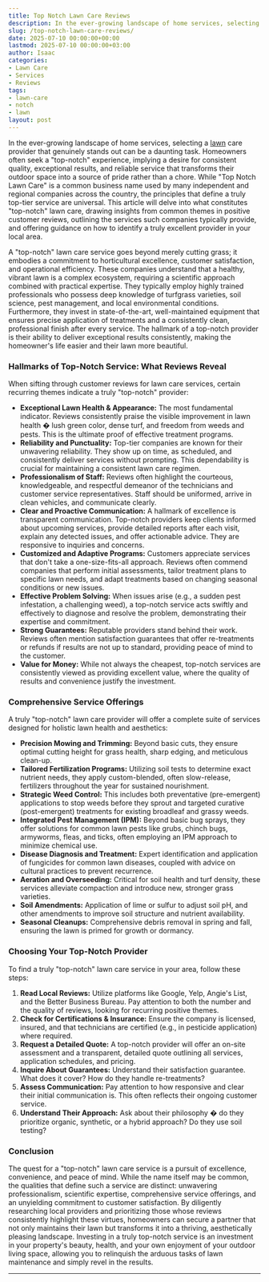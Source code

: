 ```yaml
---
title: Top Notch Lawn Care Reviews
description: In the ever-growing landscape of home services, selecting a lawn care provider that genuinely stands out can be a daunting task.
slug: /top-notch-lawn-care-reviews/
date: 2025-07-10 00:00:00+00:00
lastmod: 2025-07-10 00:00:00+03:00
author: Isaac
categories:
- Lawn Care
- Services
- Reviews
tags:
- lawn-care
- notch
- lawn
layout: post
---
```

In the ever-growing landscape of home services, selecting a [lawn](https://pestpolicy.com/10-essential-lawn-and-garden-tools-for-fall/) care provider that genuinely stands out can be a daunting task. Homeowners often seek a "top-notch" experience, implying a desire for consistent quality, exceptional results, and reliable service that transforms their outdoor space into a source of pride rather than a chore. While "Top Notch Lawn Care" is a common business name used by many independent and regional companies across the country, the principles that define a truly top-tier service are universal. This article will delve into what constitutes "top-notch" lawn care, drawing insights from common themes in positive customer reviews, outlining the services such companies typically provide, and offering guidance on how to identify a truly excellent provider in your local area.

A "top-notch" lawn care service goes beyond merely cutting grass; it embodies a commitment to horticultural excellence, customer satisfaction, and operational efficiency. These companies understand that a healthy, vibrant lawn is a complex ecosystem, requiring a scientific approach combined with practical expertise. They typically employ highly trained professionals who possess deep knowledge of turfgrass varieties, soil science, pest management, and local environmental conditions. Furthermore, they invest in state-of-the-art, well-maintained equipment that ensures precise application of treatments and a consistently clean, professional finish after every service. The hallmark of a top-notch provider is their ability to deliver exceptional results consistently, making the homeowner's life easier and their lawn more beautiful.

### Hallmarks of Top-Notch Service: What Reviews Reveal

When sifting through customer reviews for lawn care services, certain recurring themes indicate a truly "top-notch" provider:

* **Exceptional Lawn Health & Appearance:** The most fundamental indicator. Reviews consistently praise the visible improvement in lawn health � lush green color, dense turf, and freedom from weeds and pests. This is the ultimate proof of effective treatment programs.
* **Reliability and Punctuality:** Top-tier companies are known for their unwavering reliability. They show up on time, as scheduled, and consistently deliver services without prompting. This dependability is crucial for maintaining a consistent lawn care regimen.
* **Professionalism of Staff:** Reviews often highlight the courteous, knowledgeable, and respectful demeanor of the technicians and customer service representatives. Staff should be uniformed, arrive in clean vehicles, and communicate clearly.
* **Clear and Proactive Communication:** A hallmark of excellence is transparent communication. Top-notch providers keep clients informed about upcoming services, provide detailed reports after each visit, explain any detected issues, and offer actionable advice. They are responsive to inquiries and concerns.
* **Customized and Adaptive Programs:** Customers appreciate services that don't take a one-size-fits-all approach. Reviews often commend companies that perform initial assessments, tailor treatment plans to specific lawn needs, and adapt treatments based on changing seasonal conditions or new issues.
* **Effective Problem Solving:** When issues arise (e.g., a sudden pest infestation, a challenging weed), a top-notch service acts swiftly and effectively to diagnose and resolve the problem, demonstrating their expertise and commitment.
* **Strong Guarantees:** Reputable providers stand behind their work. Reviews often mention satisfaction guarantees that offer re-treatments or refunds if results are not up to standard, providing peace of mind to the customer.
* **Value for Money:** While not always the cheapest, top-notch services are consistently viewed as providing excellent value, where the quality of results and convenience justify the investment.

### Comprehensive Service Offerings

A truly "top-notch" lawn care provider will offer a complete suite of services designed for holistic lawn health and aesthetics:

* **Precision Mowing and Trimming:** Beyond basic cuts, they ensure optimal cutting height for grass health, sharp edging, and meticulous clean-up.
* **Tailored Fertilization Programs:** Utilizing soil tests to determine exact nutrient needs, they apply custom-blended, often slow-release, fertilizers throughout the year for sustained nourishment.
* **Strategic Weed Control:** This includes both preventative (pre-emergent) applications to stop weeds before they sprout and targeted curative (post-emergent) treatments for existing broadleaf and grassy weeds.
* **Integrated Pest Management (IPM):** Beyond basic bug sprays, they offer solutions for common lawn pests like grubs, chinch bugs, armyworms, fleas, and ticks, often employing an IPM approach to minimize chemical use.
* **Disease Diagnosis and Treatment:** Expert identification and application of fungicides for common lawn diseases, coupled with advice on cultural practices to prevent recurrence.
* **Aeration and Overseeding:** Critical for soil health and turf density, these services alleviate compaction and introduce new, stronger grass varieties.
* **Soil Amendments:** Application of lime or sulfur to adjust soil pH, and other amendments to improve soil structure and nutrient availability.
* **Seasonal Cleanups:** Comprehensive debris removal in spring and fall, ensuring the lawn is primed for growth or dormancy.

### Choosing Your Top-Notch Provider

To find a truly "top-notch" lawn care service in your area, follow these steps:

1.  **Read Local Reviews:** Utilize platforms like Google, Yelp, Angie's List, and the Better Business Bureau. Pay attention to both the number and the quality of reviews, looking for recurring positive themes.
2.  **Check for Certifications & Insurance:** Ensure the company is licensed, insured, and that technicians are certified (e.g., in pesticide application) where required.
3.  **Request a Detailed Quote:** A top-notch provider will offer an on-site assessment and a transparent, detailed quote outlining all services, application schedules, and pricing.
4.  **Inquire About Guarantees:** Understand their satisfaction guarantee. What does it cover? How do they handle re-treatments?
5.  **Assess Communication:** Pay attention to how responsive and clear their initial communication is. This often reflects their ongoing customer service.
6.  **Understand Their Approach:** Ask about their philosophy � do they prioritize organic, synthetic, or a hybrid approach? Do they use soil testing?

### Conclusion

The quest for a "top-notch" lawn care service is a pursuit of excellence, convenience, and peace of mind. While the name itself may be common, the qualities that define such a service are distinct: unwavering professionalism, scientific expertise, comprehensive service offerings, and an unyielding commitment to customer satisfaction. By diligently researching local providers and prioritizing those whose reviews consistently highlight these virtues, homeowners can secure a partner that not only maintains their lawn but transforms it into a thriving, aesthetically pleasing landscape. Investing in a truly top-notch service is an investment in your property's beauty, health, and your own enjoyment of your outdoor living space, allowing you to relinquish the arduous tasks of lawn maintenance and simply revel in the results.

---